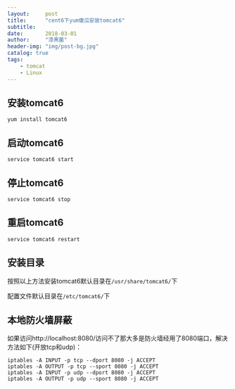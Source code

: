 ```yaml
---
layout:     post
title:      "cent6下yum傻瓜安装tomcat6"
subtitle:   
date:       2018-03-01
author:     "漆黑菌"
header-img: "img/post-bg.jpg"
catalog: true
tags:
    - tomcat
    - Linux
---
```


## 安装tomcat6
```
yum install tomcat6
```

## 启动tomcat6
```
service tomcat6 start
```

## 停止tomcat6
```
service tomcat6 stop
```

## 重启tomcat6
```
service tomcat6 restart
```

## 安装目录
按照以上方法安装tomcat6默认目录在`/usr/share/tomcat6/`下

配置文件默认目录在`/etc/tomcat6/`下

## 本地防火墙屏蔽
如果访问http://localhost:8080/访问不了那大多是防火墙经用了8080端口，解决方法如下(开放tcp和udp)：

```
iptables -A INPUT -p tcp --dport 8080 -j ACCEPT
iptables -A OUTPUT -p tcp --sport 8080 -j ACCEPT
iptables -A INPUT -p udp --dport 8080 -j ACCEPT
iptables -A OUTPUT -p udp --sport 8080 -j ACCEPT
```		

